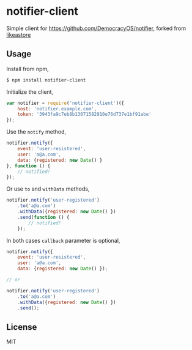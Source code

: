 notifier-client
===============

Simple client for https://github.com/DemocracyOS/notifier, forked from [likeastore](https://github.com/likeastore/notifier)

## Usage

Install from npm,

```bash
$ npm install notifier-client
```

Initialize the client,

```js
var notifier = require('notifier-client')({
	host: 'notifier.example.com',
	token: '3943fa9c7eb8b13071582910e76d737e1bf91abe'
});
```

Use the `notify` method,

```js
notifier.notify({
	event: 'user-resistered',
	user: 'a@a.com',
	data: {registered: new Date() }
}, function () {
	// notified!
});
```

Or use `to` and `withData` methods,

```js
notifier.notify('user-registered')
	.to('a@a.com')
	.withData({registered: new Date() })
	.send(function () {
		// notified!
	});
```

In both cases `callback` parameter is optional,

```js
notifier.notify({
	event: 'user-resistered',
	user: 'a@a.com',
	data: {registered: new Date() });

// or

notifier.notify('user-registered')
	.to('a@a.com')
	.withData({registered: new Date() })
	.send();
```

## License

MIT
